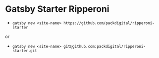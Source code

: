 # Gatsby Starter Ripperoni

- `gatsby new <site-name> https://github.com/packdigital/ripperoni-starter`

or

- `gatsby new <site-name> git@github.com:packdigital/ripperoni-starter.git`
